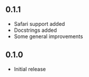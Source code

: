 
## 0.1.1
 * Safari support added
 * Docstrings added
 * Some general improvements

## 0.1.0
 * Initial release
